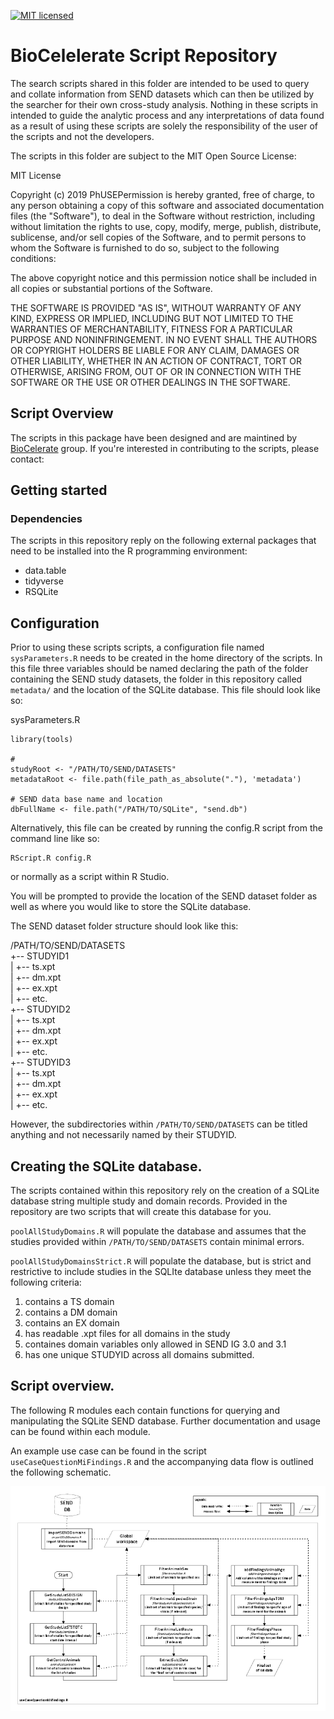 [![MIT licensed](https://img.shields.io/badge/license-MIT-blue.svg)](https://github.com/phuse-org/phuse-scripts/blob/master/LICENSE.md) 

# BioCelelerate Script Repository

The search scripts shared in this folder are intended to be used to query and collate information from 
SEND datasets which can then be utilized by the searcher for their own cross-study analysis.  Nothing 
in these scripts in intended to guide the analytic process and any interpretations of data found as a 
result of using these scripts are solely the responsibility of the user of the scripts and not the developers.

The scripts in this folder are subject to the MIT Open Source License:

MIT License

Copyright (c) 2019 PhUSEPermission is hereby granted, free of charge, to any person obtaining a copy
of this software and associated documentation files (the "Software"), to deal
in the Software without restriction, including without limitation the rights
to use, copy, modify, merge, publish, distribute, sublicense, and/or sell
copies of the Software, and to permit persons to whom the Software is
furnished to do so, subject to the following conditions:

The above copyright notice and this permission notice shall be included in
all copies or substantial portions of the Software.

THE SOFTWARE IS PROVIDED "AS IS", WITHOUT WARRANTY OF ANY KIND, EXPRESS OR
IMPLIED, INCLUDING BUT NOT LIMITED TO THE WARRANTIES OF MERCHANTABILITY,
FITNESS FOR A PARTICULAR PURPOSE AND NONINFRINGEMENT. IN NO EVENT SHALL THE
AUTHORS OR COPYRIGHT HOLDERS BE LIABLE FOR ANY CLAIM, DAMAGES OR OTHER
LIABILITY, WHETHER IN AN ACTION OF CONTRACT, TORT OR OTHERWISE, ARISING FROM,
OUT OF OR IN CONNECTION WITH THE SOFTWARE OR THE USE OR OTHER DEALINGS IN
THE SOFTWARE.


## Script Overview

The scripts in this package have been designed and are maintined by [BioCelerate](https://transceleratebiopharmainc.com/biocelerate/) group. 
If you're interested in contributing to the scripts, please contact:


## Getting started

### Dependencies 

The scripts in this repository reply on the following external packages that need to be installed into the R programming environment:

* data.table
* tidyverse
* RSQLite 

## Configuration

Prior to using these scripts scripts, a configuration file named `sysParameters.R` needs to be created in the home directory of the scripts. In 
this file three variables should be named declaring the path of the folder containing the SEND study datasets, the folder in this repository called `metadata/` 
and the location of the SQLite database. This file should look like so:

sysParameters.R
```
library(tools)

# 
studyRoot <- "/PATH/TO/SEND/DATASETS"
metadataRoot <- file.path(file_path_as_absolute("."), 'metadata')

# SEND data base name and location
dbFullName <- file.path("/PATH/TO/SQLite", "send.db")

```

Alternatively, this file can be created by running the config.R script from the command line like so:

```
RScript.R config.R
```

or normally as a script within R Studio.

You will be prompted to provide the location of the SEND dataset folder as well as where you would like to store the SQLite database.

The SEND dataset folder structure should look like this:

/PATH/TO/SEND/DATASETS  
+-- STUDYID1  
   |   +-- ts.xpt  
   |   +-- dm.xpt  
   |   +-- ex.xpt  
   |   +-- etc.  
+-- STUDYID2   
   |   +-- ts.xpt  
   |   +-- dm.xpt  
   |   +-- ex.xpt  
   |   +-- etc.  
+-- STUDYID3  
   |   +-- ts.xpt  
   |   +-- dm.xpt  
   |   +-- ex.xpt  
   |   +-- etc.  

However, the subdirectories within `/PATH/TO/SEND/DATASETS`  can be titled anything and not necessarily named by their STUDYID.

## Creating the SQLite database.

The scripts contained within this repository rely on the creation of a SQLite database string multiple study and domain records. 
Provided in the repository are two scripts that will create this database for you. 

`poolAllStudyDomains.R` will populate the database and assumes that the studies provided within  `/PATH/TO/SEND/DATASETS` contain minimal 
errors.  

`poolAllStudyDomainsStrict.R` will populate the database, but is strict and restrictive to include studies in the SQLIte database unless they meet
 the following criteria: 

1) contains a TS domain
2) contains a DM domain
3) contains an EX domain
4) has readable .xpt files for all domains in the study
5) containes domain variables only allowed in SEND IG 3.0 and 3.1
6) has one unique STUDYID across all domains submitted.


## Script overview.

The following R modules each contain functions for querying and manipulating the SQLite SEND database. Further documentation and usage can be found within each module. 

An example use case can be found in the script `useCaseQuestionMiFindings.R` and the accompanying data flow is outlined the following schematic. 


![Min Findings](useCaseQuestionMiFindings_flow.png "MI Findings")



